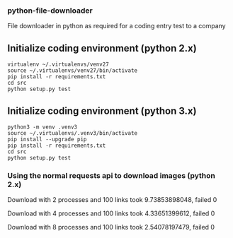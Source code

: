 
### python-file-downloader

File downloader in python as required for a coding entry test to a company

## Initialize coding environment (python 2.x)
```
virtualenv ~/.virtualenvs/venv27 
source ~/.virtualenvs/venv27/bin/activate
pip install -r requirements.txt
cd src
python setup.py test
```

## Initialize coding environment (python 3.x)
```
python3 -m venv .venv3 
source ~/.virtualenvs/.venv3/bin/activate
pip install --upgrade pip
pip install -r requirements.txt
cd src
python setup.py test
```

### Using the normal requests api to download images (python 2.x)

Download with 2 processes and 100 links took 9.73853898048, failed 0 
 
Download with 4 processes and 100 links took 4.33651399612, failed 0 
 
Download with 8 processes and 100 links took 2.54078197479, failed 0 
 
